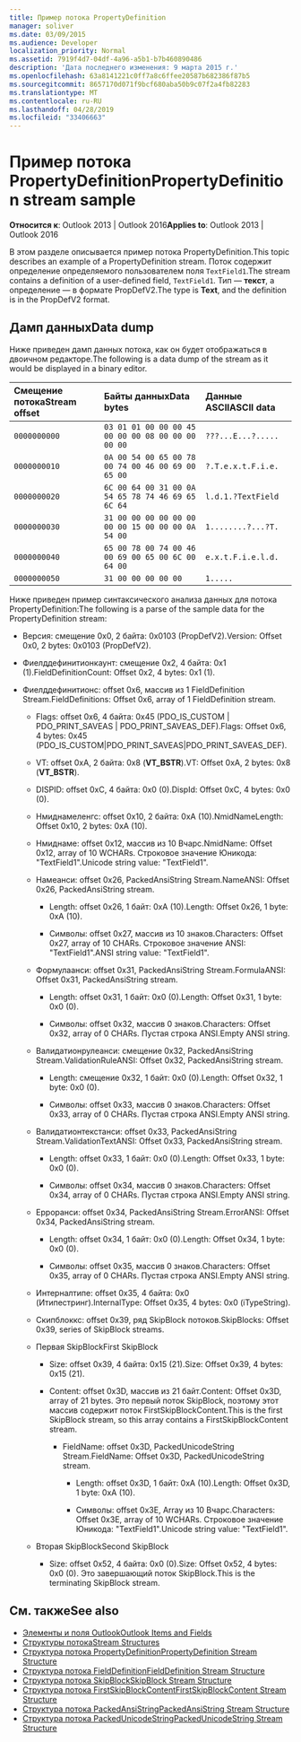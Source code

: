 ```yaml
---
title: Пример потока PropertyDefinition
manager: soliver
ms.date: 03/09/2015
ms.audience: Developer
localization_priority: Normal
ms.assetid: 7919f4d7-04df-4a96-a5b1-b7b460890486
description: 'Дата последнего изменения: 9 марта 2015 г.'
ms.openlocfilehash: 63a8141221c0ff7a8c6ffee20587b682386f87b5
ms.sourcegitcommit: 8657170d071f9bcf680aba50b9c07f2a4fb82283
ms.translationtype: MT
ms.contentlocale: ru-RU
ms.lasthandoff: 04/28/2019
ms.locfileid: "33406663"
---
```

# <a name="propertydefinition-stream-sample"></a><span data-ttu-id="f285f-103">Пример потока PropertyDefinition</span><span class="sxs-lookup"><span data-stu-id="f285f-103">PropertyDefinition stream sample</span></span>

<span data-ttu-id="f285f-104">**Относится к**: Outlook 2013 | Outlook 2016</span><span class="sxs-lookup"><span data-stu-id="f285f-104">**Applies to**: Outlook 2013 | Outlook 2016</span></span> 
  
<span data-ttu-id="f285f-105">В этом разделе описывается пример потока PropertyDefinition.</span><span class="sxs-lookup"><span data-stu-id="f285f-105">This topic describes an example of a PropertyDefinition stream.</span></span> <span data-ttu-id="f285f-106">Поток содержит определение определяемого пользователем поля `TextField1`.</span><span class="sxs-lookup"><span data-stu-id="f285f-106">The stream contains a definition of a user-defined field,  `TextField1`.</span></span> <span data-ttu-id="f285f-107">Тип — **текст**, а определение — в формате PropDefV2.</span><span class="sxs-lookup"><span data-stu-id="f285f-107">The type is **Text**, and the definition is in the PropDefV2 format.</span></span>
  
## <a name="data-dump"></a><span data-ttu-id="f285f-108">Дамп данных</span><span class="sxs-lookup"><span data-stu-id="f285f-108">Data dump</span></span>

<span data-ttu-id="f285f-109">Ниже приведен дамп данных потока, как он будет отображаться в двоичном редакторе.</span><span class="sxs-lookup"><span data-stu-id="f285f-109">The following is a data dump of the stream as it would be displayed in a binary editor.</span></span>
  
|<span data-ttu-id="f285f-110">Смещение потока</span><span class="sxs-lookup"><span data-stu-id="f285f-110">Stream offset</span></span>|<span data-ttu-id="f285f-111">Байты данных</span><span class="sxs-lookup"><span data-stu-id="f285f-111">Data bytes</span></span>|<span data-ttu-id="f285f-112">Данные ASCII</span><span class="sxs-lookup"><span data-stu-id="f285f-112">ASCII data</span></span>|
|:-----|:-----|:-----|
| `0000000000` <br/> | `03 01 01 00 00 00 45 00 00 00 08 00 00 00 00 00` <br/> | `???...E...?.....` <br/> |
| `0000000010` <br/> | `0A 00 54 00 65 00 78 00 74 00 46 00 69 00 65 00` <br/> | `?.T.e.x.t.F.i.e.` <br/> |
| `0000000020` <br/> | `6C 00 64 00 31 00 0A 54 65 78 74 46 69 65 6C 64` <br/> | `l.d.1.?TextField` <br/> |
| `0000000030` <br/> | `31 00 00 00 00 00 00 00 00 15 00 00 00 0A 54 00` <br/> | `1........?...?T.` <br/> |
| `0000000040` <br/> | `65 00 78 00 74 00 46 00 69 00 65 00 6C 00 64 00` <br/> | `e.x.t.F.i.e.l.d.` <br/> |
| `0000000050` <br/> | `31 00 00 00 00 00` <br/> | `1.....` <br/> |
   
<span data-ttu-id="f285f-113">Ниже приведен пример синтаксического анализа данных для потока PropertyDefinition:</span><span class="sxs-lookup"><span data-stu-id="f285f-113">The following is a parse of the sample data for the PropertyDefinition stream:</span></span>
  
- <span data-ttu-id="f285f-114">Версия: смещение 0x0, 2 байта: 0x0103 (PropDefV2).</span><span class="sxs-lookup"><span data-stu-id="f285f-114">Version: Offset 0x0, 2 bytes: 0x0103 (PropDefV2).</span></span>
    
- <span data-ttu-id="f285f-115">Фиелддефинитионкаунт: смещение 0x2, 4 байта: 0x1 (1).</span><span class="sxs-lookup"><span data-stu-id="f285f-115">FieldDefinitionCount: Offset 0x2, 4 bytes: 0x1 (1).</span></span>
    
- <span data-ttu-id="f285f-116">Фиелддефинитионс: offset 0x6, массив из 1 FieldDefinition Stream.</span><span class="sxs-lookup"><span data-stu-id="f285f-116">FieldDefinitions: Offset 0x6, array of 1 FieldDefinition stream.</span></span>
    
  - <span data-ttu-id="f285f-117">Flags: offset 0x6, 4 байта: 0x45 (PDO_IS_CUSTOM | PDO_PRINT_SAVEAS | PDO_PRINT_SAVEAS_DEF).</span><span class="sxs-lookup"><span data-stu-id="f285f-117">Flags: Offset 0x6, 4 bytes: 0x45 (PDO_IS_CUSTOM|PDO_PRINT_SAVEAS|PDO_PRINT_SAVEAS_DEF).</span></span>
    
  - <span data-ttu-id="f285f-118">VT: offset 0xA, 2 байта: 0x8 (**VT_BSTR**).</span><span class="sxs-lookup"><span data-stu-id="f285f-118">VT: Offset 0xA, 2 bytes: 0x8 (**VT_BSTR**).</span></span>
    
  - <span data-ttu-id="f285f-119">DISPID: offset 0xC, 4 байта: 0x0 (0).</span><span class="sxs-lookup"><span data-stu-id="f285f-119">DispId: Offset 0xC, 4 bytes: 0x0 (0).</span></span>
    
  - <span data-ttu-id="f285f-120">Нмиднамеленгс: offset 0x10, 2 байта: 0xA (10).</span><span class="sxs-lookup"><span data-stu-id="f285f-120">NmidNameLength: Offset 0x10, 2 bytes: 0xA (10).</span></span>
    
  - <span data-ttu-id="f285f-121">Нмиднаме: offset 0x12, массив из 10 Вчарс.</span><span class="sxs-lookup"><span data-stu-id="f285f-121">NmidName: Offset 0x12, array of 10 WCHARs.</span></span> <span data-ttu-id="f285f-122">Строковое значение Юникода: "TextField1".</span><span class="sxs-lookup"><span data-stu-id="f285f-122">Unicode string value: "TextField1".</span></span>
    
  - <span data-ttu-id="f285f-123">Намеанси: offset 0x26, PackedAnsiString Stream.</span><span class="sxs-lookup"><span data-stu-id="f285f-123">NameANSI: Offset 0x26, PackedAnsiString stream.</span></span>
    
    - <span data-ttu-id="f285f-124">Length: offset 0x26, 1 байт: 0xA (10).</span><span class="sxs-lookup"><span data-stu-id="f285f-124">Length: Offset 0x26, 1 byte: 0xA (10).</span></span>
      
    - <span data-ttu-id="f285f-125">Символы: offset 0x27, массив из 10 знаков.</span><span class="sxs-lookup"><span data-stu-id="f285f-125">Characters: Offset 0x27, array of 10 CHARs.</span></span> <span data-ttu-id="f285f-126">Строковое значение ANSI: "TextField1".</span><span class="sxs-lookup"><span data-stu-id="f285f-126">ANSI string value: "TextField1".</span></span>
    
  - <span data-ttu-id="f285f-127">Формулаанси: offset 0x31, PackedAnsiString Stream.</span><span class="sxs-lookup"><span data-stu-id="f285f-127">FormulaANSI: Offset 0x31, PackedAnsiString stream.</span></span>
    
    - <span data-ttu-id="f285f-128">Length: offset 0x31, 1 байт: 0x0 (0).</span><span class="sxs-lookup"><span data-stu-id="f285f-128">Length: Offset 0x31, 1 byte: 0x0 (0).</span></span>
      
    - <span data-ttu-id="f285f-129">Символы: offset 0x32, массив 0 знаков.</span><span class="sxs-lookup"><span data-stu-id="f285f-129">Characters: Offset 0x32, array of 0 CHARs.</span></span> <span data-ttu-id="f285f-130">Пустая строка ANSI.</span><span class="sxs-lookup"><span data-stu-id="f285f-130">Empty ANSI string.</span></span>
    
  - <span data-ttu-id="f285f-131">Валидатионрулеанси: смещение 0x32, PackedAnsiString Stream.</span><span class="sxs-lookup"><span data-stu-id="f285f-131">ValidationRuleANSI: Offset 0x32, PackedAnsiString stream.</span></span>
    
    - <span data-ttu-id="f285f-132">Length: смещение 0x32, 1 байт: 0x0 (0).</span><span class="sxs-lookup"><span data-stu-id="f285f-132">Length: Offset 0x32, 1 byte: 0x0 (0).</span></span>
      
    - <span data-ttu-id="f285f-133">Символы: offset 0x33, массив 0 знаков.</span><span class="sxs-lookup"><span data-stu-id="f285f-133">Characters: Offset 0x33, array of 0 CHARs.</span></span> <span data-ttu-id="f285f-134">Пустая строка ANSI.</span><span class="sxs-lookup"><span data-stu-id="f285f-134">Empty ANSI string.</span></span>
    
  - <span data-ttu-id="f285f-135">Валидатионтекстанси: offset 0x33, PackedAnsiString Stream.</span><span class="sxs-lookup"><span data-stu-id="f285f-135">ValidationTextANSI: Offset 0x33, PackedAnsiString stream.</span></span>
    
    - <span data-ttu-id="f285f-136">Length: offset 0x33, 1 байт: 0x0 (0).</span><span class="sxs-lookup"><span data-stu-id="f285f-136">Length: Offset 0x33, 1 byte: 0x0 (0).</span></span>
      
    - <span data-ttu-id="f285f-137">Символы: offset 0x34, массив 0 знаков.</span><span class="sxs-lookup"><span data-stu-id="f285f-137">Characters: Offset 0x34, array of 0 CHARs.</span></span> <span data-ttu-id="f285f-138">Пустая строка ANSI.</span><span class="sxs-lookup"><span data-stu-id="f285f-138">Empty ANSI string.</span></span>
    
  - <span data-ttu-id="f285f-139">Ерроранси: offset 0x34, PackedAnsiString Stream.</span><span class="sxs-lookup"><span data-stu-id="f285f-139">ErrorANSI: Offset 0x34, PackedAnsiString stream.</span></span>
    
    - <span data-ttu-id="f285f-140">Length: offset 0x34, 1 байт: 0x0 (0).</span><span class="sxs-lookup"><span data-stu-id="f285f-140">Length: Offset 0x34, 1 byte: 0x0 (0).</span></span>
      
    - <span data-ttu-id="f285f-141">Символы: offset 0x35, массив 0 знаков.</span><span class="sxs-lookup"><span data-stu-id="f285f-141">Characters: Offset 0x35, array of 0 CHARs.</span></span> <span data-ttu-id="f285f-142">Пустая строка ANSI.</span><span class="sxs-lookup"><span data-stu-id="f285f-142">Empty ANSI string.</span></span>
    
  - <span data-ttu-id="f285f-143">Интерналтипе: offset 0x35, 4 байта: 0x0 (Итипестринг).</span><span class="sxs-lookup"><span data-stu-id="f285f-143">InternalType: Offset 0x35, 4 bytes: 0x0 (iTypeString).</span></span>
    
  - <span data-ttu-id="f285f-144">Скипблоккс: offset 0x39, ряд SkipBlock потоков.</span><span class="sxs-lookup"><span data-stu-id="f285f-144">SkipBlocks: Offset 0x39, series of SkipBlock streams.</span></span>
    
  - <span data-ttu-id="f285f-145">Первая SkipBlock</span><span class="sxs-lookup"><span data-stu-id="f285f-145">First SkipBlock</span></span>
    
    - <span data-ttu-id="f285f-146">Size: offset 0x39, 4 байта: 0x15 (21).</span><span class="sxs-lookup"><span data-stu-id="f285f-146">Size: Offset 0x39, 4 bytes: 0x15 (21).</span></span>
      
    - <span data-ttu-id="f285f-147">Content: offset 0x3D, массив из 21 байт.</span><span class="sxs-lookup"><span data-stu-id="f285f-147">Content: Offset 0x3D, array of 21 bytes.</span></span> <span data-ttu-id="f285f-148">Это первый поток SkipBlock, поэтому этот массив содержит поток FirstSkipBlockContent.</span><span class="sxs-lookup"><span data-stu-id="f285f-148">This is the first SkipBlock stream, so this array contains a FirstSkipBlockContent stream.</span></span>
      
      - <span data-ttu-id="f285f-149">FieldName: offset 0x3D, PackedUnicodeString Stream.</span><span class="sxs-lookup"><span data-stu-id="f285f-149">FieldName: Offset 0x3D, PackedUnicodeString stream.</span></span>
        
        - <span data-ttu-id="f285f-150">Length: offset 0x3D, 1 байт: 0xA (10).</span><span class="sxs-lookup"><span data-stu-id="f285f-150">Length: Offset 0x3D, 1 byte: 0xA (10).</span></span>
          
        - <span data-ttu-id="f285f-151">Символы: offset 0x3E, Array из 10 Вчарс.</span><span class="sxs-lookup"><span data-stu-id="f285f-151">Characters: Offset 0x3E, array of 10 WCHARs.</span></span> <span data-ttu-id="f285f-152">Строковое значение Юникода: "TextField1".</span><span class="sxs-lookup"><span data-stu-id="f285f-152">Unicode string value: "TextField1".</span></span>
    
  - <span data-ttu-id="f285f-153">Вторая SkipBlock</span><span class="sxs-lookup"><span data-stu-id="f285f-153">Second SkipBlock</span></span>
    
    - <span data-ttu-id="f285f-154">Size: offset 0x52, 4 байта: 0x0 (0).</span><span class="sxs-lookup"><span data-stu-id="f285f-154">Size: Offset 0x52, 4 bytes: 0x0 (0).</span></span> <span data-ttu-id="f285f-155">Это завершающий поток SkipBlock.</span><span class="sxs-lookup"><span data-stu-id="f285f-155">This is the terminating SkipBlock stream.</span></span>
    
## <a name="see-also"></a><span data-ttu-id="f285f-156">См. также</span><span class="sxs-lookup"><span data-stu-id="f285f-156">See also</span></span>

- [<span data-ttu-id="f285f-157">Элементы и поля Outlook</span><span class="sxs-lookup"><span data-stu-id="f285f-157">Outlook Items and Fields</span></span>](outlook-items-and-fields.md)
- [<span data-ttu-id="f285f-158">Структуры потока</span><span class="sxs-lookup"><span data-stu-id="f285f-158">Stream Structures</span></span>](stream-structures.md)
- [<span data-ttu-id="f285f-159">Структура потока PropertyDefinition</span><span class="sxs-lookup"><span data-stu-id="f285f-159">PropertyDefinition Stream Structure</span></span>](propertydefinition-stream-structure.md)
- [<span data-ttu-id="f285f-160">Структура потока FieldDefinition</span><span class="sxs-lookup"><span data-stu-id="f285f-160">FieldDefinition Stream Structure</span></span>](fielddefinition-stream-structure.md)
- [<span data-ttu-id="f285f-161">Структура потока SkipBlock</span><span class="sxs-lookup"><span data-stu-id="f285f-161">SkipBlock Stream Structure</span></span>](skipblock-stream-structure.md)
- [<span data-ttu-id="f285f-162">Структура потока FirstSkipBlockContent</span><span class="sxs-lookup"><span data-stu-id="f285f-162">FirstSkipBlockContent Stream Structure</span></span>](firstskipblockcontent-stream-structure.md)
- [<span data-ttu-id="f285f-163">Структура потока PackedAnsiString</span><span class="sxs-lookup"><span data-stu-id="f285f-163">PackedAnsiString Stream Structure</span></span>](packedansistring-stream-structure.md)
- [<span data-ttu-id="f285f-164">Структура потока PackedUnicodeString</span><span class="sxs-lookup"><span data-stu-id="f285f-164">PackedUnicodeString Stream Structure</span></span>](packedunicodestring-stream-structure.md)

